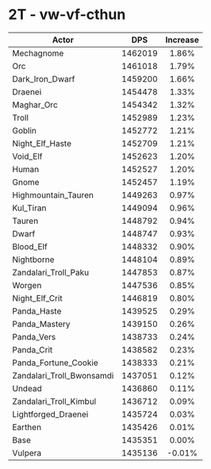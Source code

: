 # 2T - vw-vf-cthun
| Actor | DPS | Increase |
|---|:---:|:---:|
|Mechagnome|1462019|1.86%|
|Orc|1461018|1.79%|
|Dark_Iron_Dwarf|1459200|1.66%|
|Draenei|1454478|1.33%|
|Maghar_Orc|1454342|1.32%|
|Troll|1452989|1.23%|
|Goblin|1452772|1.21%|
|Night_Elf_Haste|1452709|1.21%|
|Void_Elf|1452623|1.20%|
|Human|1452527|1.20%|
|Gnome|1452457|1.19%|
|Highmountain_Tauren|1449263|0.97%|
|Kul_Tiran|1449094|0.96%|
|Tauren|1448792|0.94%|
|Dwarf|1448747|0.93%|
|Blood_Elf|1448332|0.90%|
|Nightborne|1448104|0.89%|
|Zandalari_Troll_Paku|1447853|0.87%|
|Worgen|1447536|0.85%|
|Night_Elf_Crit|1446819|0.80%|
|Panda_Haste|1439525|0.29%|
|Panda_Mastery|1439150|0.26%|
|Panda_Vers|1438733|0.24%|
|Panda_Crit|1438582|0.23%|
|Panda_Fortune_Cookie|1438333|0.21%|
|Zandalari_Troll_Bwonsamdi|1437051|0.12%|
|Undead|1436860|0.11%|
|Zandalari_Troll_Kimbul|1436712|0.09%|
|Lightforged_Draenei|1435724|0.03%|
|Earthen|1435426|0.01%|
|Base|1435351|0.00%|
|Vulpera|1435136|-0.01%|
